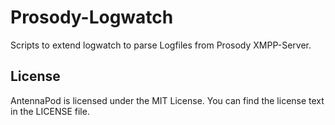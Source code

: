 # Prosody-Logwatch

Scripts to extend logwatch to parse Logfiles from Prosody XMPP-Server.

## License

AntennaPod is licensed under the MIT License. You can find the license text in the LICENSE file.
